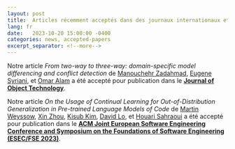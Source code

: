 ```yaml
---
layout: post
title:  Articles récemment acceptés dans des journaux internationaux et actes de conférence
lang: fr
date:   2023-10-20 15:00:00 -0400
categories: news, accepted-papers
excerpt_separator: <!--more-->
---
```



Notre article *From two-way to three-way: domain-specific model differencing and conflict detection* de [Manouchehr Zadahmad],  [Eugene Syriani], et [Omar Alam] a été accepté pour publication dans le [**Journal of Object Technology**](https://www.jot.fm/).

Notre article *On the Usage of Continual Learning for Out-of-Distribution Generalization in Pre-trained Language Models of Code* de [Martin Weyssow], [Xin Zhou], [Kisub Kim], [David Lo], et [Houari Sahraoui] a été accepté pour publication dans le [**ACM Joint European Software Engineering Conference and Symposium on the Foundations of Software Engineering (ESEC/FSE 2023)**](https://2023.esec-fse.org/). 


[Eugene Syriani]: http://www-ens.iro.umontreal.ca/~syriani/
[Houari Sahraoui]: http://www.iro.umontreal.ca/~sahraouh/
[Manouchehr Zadahmad]: https://www.linkedin.com/in/manouchehr-zadahmad/
[Omar Alam]: https://omaralam.org/
[Martin Weyssow]: https://martin-wey.github.io/
[Xin Zhou]: https://scholar.google.com/citations?user=eQxzKOUAAAAJ&hl=zh-CN
[Kisub Kim]: https://falconlk.github.io/react-gh-pages/ 
[David Lo]: http://www.mysmu.edu/faculty/davidlo/
